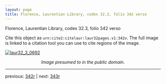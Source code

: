 ```yaml
---
layout: page
title: Florence, Laurentian Library, codex 32.3, folio 342 verso
---
```


Florence, Laurentian Library, codex 32.3, folio 342 verso

Cite this object as `urn:cite2:citelaur:laur32pages.v1:342v`.  The full image is linked to a citation tool you can use to cite regions of the image.

[![laur32_3_0692](http://www.homermultitext.org/iipsrv?IIIF=/project/homer/pyramidal/deepzoom/citelaur/laur32imgs/v1/laur32_3_0692.tif/full/800,/0/default.jpg)](http://www.homermultitext.org/ict2/?urn=urn:cite2:citelaur:laur32imgs.v1:laur32_3_0692) 

<p style="text-align: center; font-style: italic;">Image presumed to in the public domain.</p>

---

previous: [342r](../342r/) | next: [343r](../343r/)